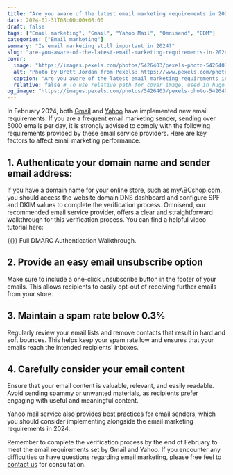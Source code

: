 ```yaml
---
title: "Are you aware of the latest email marketing requirements in 2024?"
date: 2024-01-31T08:00:00+08:00
draft: false 
tags: ["Email marketing", "Gmail", "Yahoo Mail", "Omnisend", "EDM"]
categories: ["Email marketing"]
summary: "Is email marketing still important in 2024?"
slug: "are-you-aware-of-the-latest-email-marketing-requirements-in-2024"
cover:
  image: "https://images.pexels.com/photos/5426403/pexels-photo-5426403.jpeg"
  alt: "Photo by Brett Jordan from Pexels: https://www.pexels.com/photo/blue-and-white-google-chrome-logo-5426403/"
  caption: "Are you aware of the latest email marketing requirements in 2024?"
  relative: false # To use relative path for cover image, used in hugo Page-bundles
og_image: "https://images.pexels.com/photos/5426403/pexels-photo-5426403.jpeg"
---
```


In February 2024, both [Gmail](https://blog.google/products/gmail/gmail-security-authentication-spam-protection/) and [Yahoo](https://blog.postmaster.yahooinc.com/post/737268108173230080/an-update-on-enforcing-email-standards) have implemented new email requirements. If you are a frequent email marketing sender, sending over 5000 emails per day, it is strongly advised to comply with the following requirements provided by these email service providers. Here are key factors to affect email marketing performance: 

## 1. Authenticate your domain name and sender email address:
If you have a domain name for your online store, such as myABCshop.com, you should access the website domain DNS dashboard and configure SPF and DKIM values to complete the verification process. Omnisend, our recommended email service provider, offers a clear and straightforward walkthrough for this verification process. You can find a helpful video tutorial here:

{{<youtube pwvoKATemEc>}}
Full DMARC Authentication Walkthrough.

## 2. Provide an easy email unsubscribe option
Make sure to include a one-click unsubscribe button in the footer of your emails. This allows recipients to easily opt-out of receiving further emails from your store.

## 3. Maintain a spam rate below 0.3%
Regularly review your email lists and remove contacts that result in hard and soft bounces. This helps keep your spam rate low and ensures that your emails reach the intended recipients' inboxes.

## 4. Carefully consider your email content
Ensure that your email content is valuable, relevant, and easily readable. Avoid sending spammy or unwanted materials, as recipients prefer engaging with useful and meaningful content.

Yahoo mail service also provides [best practices](https://senders.yahooinc.com/best-practices/) for email senders, which you should consider implementing alongside the email marketing requirements in 2024.

Remember to complete the verification process by the end of February to meet the email requirements set by Gmail and Yahoo. If you encounter any difficulties or have questions regarding email marketing, please free feel to [contact us](/contact/) for consultation.